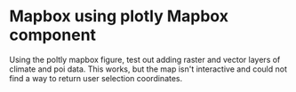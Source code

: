 # Mapbox using plotly Mapbox component

Using the poltly mapbox figure, test out adding raster and vector layers of climate and poi data. This works, but the map isn't interactive and could not find a way to return user selection coordinates.
